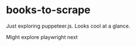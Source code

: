 # books-to-scrape

Just exploring puppeteer.js. Looks cool at a glance.

Might explore playwright next
